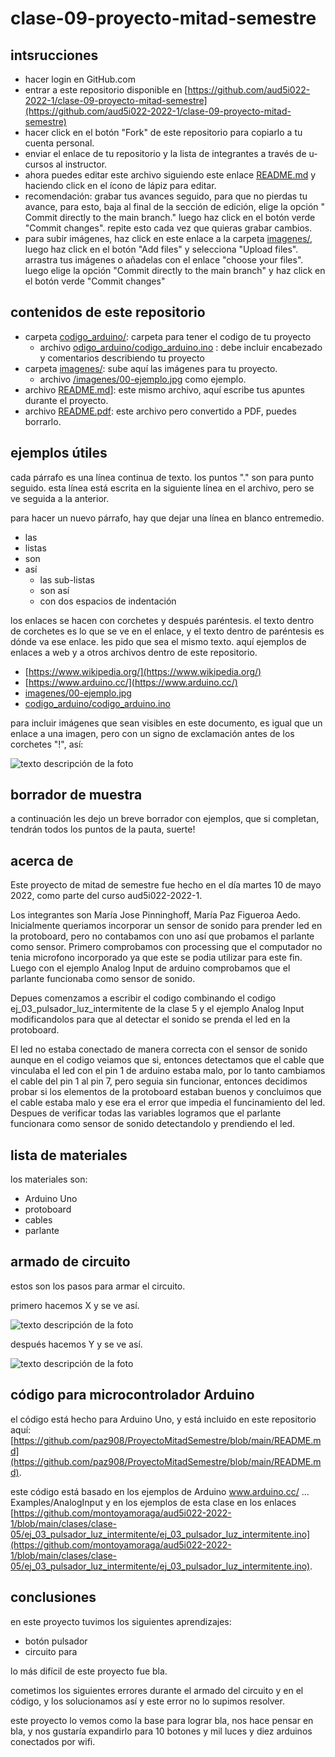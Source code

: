 # clase-09-proyecto-mitad-semestre

## intsrucciones

* hacer login en GitHub.com
* entrar a este repositorio disponible en [https://github.com/aud5i022-2022-1/clase-09-proyecto-mitad-semestre](https://github.com/aud5i022-2022-1/clase-09-proyecto-mitad-semestre)
* hacer click en el botón "Fork" de este repositorio para copiarlo a tu cuenta personal.
* enviar el enlace de tu repositorio y la lista de integrantes a través de u-cursos al instructor.
* ahora puedes editar este archivo siguiendo este enlace [README.md](README.md) y haciendo click en el ícono de lápiz para editar.
* recomendación: grabar tus avances seguido, para que no pierdas tu avance, para esto, baja al final de la sección de edición, elige la opción " Commit directly to the main branch." luego haz click en el botón verde "Commit changes". repite esto cada vez que quieras grabar cambios.
* para subir imágenes, haz click en este enlace a la carpeta [imagenes/](imagenes/), luego haz click en el botón "Add files" y selecciona "Upload files". arrastra tus imágenes o añadelas con el enlace "choose your files". luego elige la opción "Commit directly to the main branch" y haz click en el botón verde "Commit changes"

## contenidos de este repositorio

* carpeta [codigo_arduino/](codigo_arduino/): carpeta para tener el codigo de tu proyecto
  * archivo [odigo_arduino/codigo_arduino.ino](codigo_arduino/codigo_arduino.ino) : debe incluir encabezado y comentarios describiendo tu proyecto
* carpeta [imagenes/](imagenes/): sube aquí las imágenes para tu proyecto.
  * archivo [/imagenes/00-ejemplo.jpg](/imagenes/00-ejemplo.jpg) como ejemplo.
* archivo [README.md](README.md)]: este mismo archivo, aquí escribe tus apuntes durante el proyecto.
* archivo [README.pdf](README.pdf): este archivo pero convertido a PDF, puedes borrarlo.

## ejemplos útiles

cada párrafo es una línea continua de texto. los puntos "." son para punto seguido.
esta línea está escrita en la siguiente línea en el archivo, pero se ve seguida a la anterior.

para hacer un nuevo párrafo, hay que dejar una línea en blanco entremedio.

* las
* listas
* son
* así
  * las sub-listas
  * son así
  * con dos espacios de indentación

los enlaces se hacen con corchetes y después paréntesis. el texto dentro de corchetes es lo que se ve en el enlace, y el texto dentro de paréntesis es dónde va ese enlace. les pido que sea el mismo texto. aquí ejemplos de enlaces a web y a otros archivos dentro de este repositorio.

* [https://www.wikipedia.org/](https://www.wikipedia.org/)
* [https://www.arduino.cc/](https://www.arduino.cc/)
* [imagenes/00-ejemplo.jpg](imagenes/00-ejemplo.jpg)
* [codigo_arduino/codigo_arduino.ino](codigo_arduino/codigo_arduino.ino)

para incluir imágenes que sean visibles en este documento, es igual que un enlace a una imagen, pero con un signo de exclamación antes de los corchetes "!", así:

![texto descripción de la foto](imagenes/00-ejemplo.jpg)

## borrador de muestra

a continuación les dejo un breve borrador con ejemplos, que si completan, tendrán todos los puntos de la pauta, suerte!

## acerca de

Este proyecto de mitad de semestre fue hecho en el día martes 10 de mayo 2022, como parte del curso  aud5i022-2022-1.

Los integrantes son María Jose Pinninghoff, María Paz Figueroa Aedo.
Inicialmente queriamos incorporar un sensor de sonido para prender led en la protoboard, pero no contabamos con uno así que probamos el parlante como sensor.
Primero comprobamos con processing que el computador no tenia microfono incorporado ya que este se podia utilizar para este fin. Luego con el ejemplo Analog Input de arduino comprobamos que el parlante funcionaba como sensor de sonido.

Depues comenzamos a escribir el codigo combinando el codigo ej_03_pulsador_luz_intermitente de la clase 5 y el ejemplo Analog Input modificandolos para que al detectar el sonido se prenda el led en la protoboard.

El led no estaba conectado de manera correcta con el sensor de sonido aunque en el codigo veiamos que si, entonces detectamos que el cable que vinculaba el led con el pin 1 de arduino estaba malo, por lo tanto cambiamos el cable del pin 1 al pin 7, pero seguia sin funcionar, entonces decidimos probar si los elementos de la protoboard estaban buenos y concluimos que el cable estaba malo y ese era el error que impedia el funcinamiento del led.
Despues de verificar todas las variables logramos que el parlante funcionara como sensor de sonido detectandolo y prendiendo el led. 

## lista de materiales

los materiales son:

* Arduino Uno
* protoboard
* cables
* parlante

## armado de circuito

estos son los pasos para armar el circuito.

primero hacemos X y se ve así.

![texto descripción de la foto](imagenes/00-ejemplo.jpg)

después hacemos Y y se ve así.

![texto descripción de la foto](imagenes/00-ejemplo.jpg)

## código para microcontrolador Arduino

el código está hecho para Arduino Uno, y está incluido en este repositorio aquí: [https://github.com/paz908/ProyectoMitadSemestre/blob/main/README.md](https://github.com/paz908/ProyectoMitadSemestre/blob/main/README.md).

este código está basado en los ejemplos de Arduino www.arduino.cc/ ... Examples/AnalogInput y en los ejemplos de esta clase en los enlaces [https://github.com/montoyamoraga/aud5i022-2022-1/blob/main/clases/clase-05/ej_03_pulsador_luz_intermitente/ej_03_pulsador_luz_intermitente.ino](https://github.com/montoyamoraga/aud5i022-2022-1/blob/main/clases/clase-05/ej_03_pulsador_luz_intermitente/ej_03_pulsador_luz_intermitente.ino).


## conclusiones

en este proyecto tuvimos los siguientes aprendizajes: 

* botón pulsador
* circuito para 

lo más difícil de este proyecto fue bla.

cometimos los siguientes errores durante el armado del circuito y en el código, y los solucionamos así y este error no lo supimos resolver.

este proyecto lo vemos como la base para lograr bla, nos hace pensar en bla, y nos gustaría expandirlo para 10 botones y mil luces y diez arduinos conectados por wifi.
